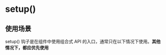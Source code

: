 
# setup()
## 使用场景
setup() 钩子是在组件中使用组合式 API 的入口，通常只在以下情况下使用。**其他情况下，都应优先使用 <script setup> 语法。**
- 需要在非单文件组件中使用组合式 API 时。
- 需要在基于选项式 API 的组件中集成基于组合式 API 的代码时。  

## 基本使用
我们可以使用响应式 API 来声明响应式的状态，在 setup() 函数中返回的对象会暴露给模板和组件实例。其它的选项也可以通过组件实例来获取 setup() 暴露的属性。  
在模板中访问从 setup 返回的 ref 时，它会自动浅层解包，你无须再在模板中为它写 .value。当通过 this 访问时也会同样如此解包。  

## 参数
setup 函数的第一个参数是组件的 props。**一个 setup 函数的。props 是响应式的，并且会在传入新的 props 时同步更新。**  
- **如果你解构了 props 对象，解构出的变量将会丢失响应性。推荐通过 props.xxx 的形式来使用其中的 props。**  
- **确实需要解构 props 对象，或者需要将某个 prop 传到一个外部函数中并保持响应性，可以使用 toRefs() 和 toRef() 这两个工具函数**  
- props 的使用方式：  
```
import { toRefs, toRef } from 'vue'
export default {
  setup(props) {
    // 将 `props` 转为一个其中全是 ref 的对象，然后解构
    const { title } = toRefs(props)
    // `title` 是一个追踪着 `props.title` 的 ref
    console.log(title.value)

    // 或者，将 `props` 的单个属性转为一个 ref
    const title = toRef(props, 'title')
  }
}
```
setup 函数的第二个参数是一个 Setup 上下文对象。**上下文对象暴露了其他一些在 setup 中可能会用到的值：attrs、slots、emit、expose。**  
- **该上下文对象是非响应式的，可以安全地解构.** 
- **attrs 和 slots 都是有状态的对象，它们总是会随着组件自身的更新而更新。这意味着你应当避免解构它们，并始终通过 attrs.x 或 slots.x 的形式使用其中的属性。**  
- 和 props 不同，**attrs 和 slots 的属性都不是响应式的。**想要基于 attrs 或 slots 的改变来执行副作用，应该在 **onBeforeUpdate** 生命周期钩子中编写相关逻辑。
- context 的使用方式：  
```
// 1.解构
export default {
  setup(props, { attrs, slots, emit, expose }) {
    ...
  }
}
// 2.不解构
export default {
  setup(props, context) {
    // 透传 Attributes（非响应式的对象，等价于 $attrs）
    console.log(context.attrs)

    // 插槽（非响应式的对象，等价于 $slots）
    console.log(context.slots)

    // 触发事件（函数，等价于 $emit）
    console.log(context.emit)

    // 暴露公共属性（函数）
    console.log(context.expose)
  }
}
```
- expose 函数用于显式地限制该组件暴露出的属性：  
```
// 当父组件通过模板引用访问该组件的实例时，将仅能访问 expose 函数暴露出的内容
export default {
  setup(props, { expose }) {
    // 让组件实例处于 “关闭状态”，即不向父组件暴露任何东西
    expose()

    const publicCount = ref(0)
    const privateCount = ref(0)
    // 有选择地暴露局部状态
    expose({ count: publicCount })
  }
}
```
## 与渲染函数一起使用
**setup 也可以返回一个渲染函数**，该函数可以直接使用在同一作用域下声明的响应式状态：
```
import { h, ref } from 'vue'

export default {
  setup() {
    const count = ref(0)
    return () => h('div', count.value)
  }
}
```
**返回一个渲染函数将会阻止我们返回其他东西。**对于组件内部来说，这样没有问题，但如果我们想通过模板引用将这个组件的方法暴露给父组件，那就有问题了。可以通过调用 expose() 解决这个问题： 
```
// 此时父组件可以通过模板引用来访问这个 increment 方法。
import { h, ref } from 'vue'

export default {
  setup(props, { expose }) {
    const count = ref(0)
    const increment = () => ++count.value

    expose({
      increment
    })

    return () => h('div', count.value)
  }
}
```

# 响应式-核心 API
## ref()
作用：**接受一个内部值，返回一个响应式的、可更改的、只带 .value 属性的 ref 对象**。  
说明：  
- ref 对象是可更改的，即可以为 .value 赋予新的值。它也是响应式的，即所有对 .value 的操作都将被追踪，并且写操作会触发与之相关的副作用。
- **如果将一个对象赋值给 ref，那么这个对象将通过 reactive() 转为具有深层次响应式的对象。这也意味着如果对象中包含了嵌套的 ref，它们将被深层地解包。**若要避免这种深层次的转换，请使用 shallowRef() 来替代。
- **ref 在模板中的解包：仅当 ref 是模板渲染上下文的顶层属性时才适用自动“解包”。**
- **ref 在响应式对象中的解包：当一个 ref 被嵌套在一个响应式对象中，作为属性被访问或更改时，它会自动解包。**将一个新的 ref 赋值给一个关联了已有 ref 的属性，那么它会替换掉旧的 ref。**当 ref 被嵌套在一个深层响应式对象内时，才会发生 ref 解包，当其作为浅层响应式对象（shallowReactive 等）的属性被访问时不会解包。**
- 数组和集合类型的 ref 解包：当 ref 作为响应式数组或像 Map 这种原生集合类型的元素被访问时，不会进行解包。
使用：  
```
// 1.一个包含对象类型值的 ref 可以响应式地替换整个对象
const objectRef = ref({ count: 0 })

// 这是响应式的替换
objectRef.value = { count: 1 }
  
// 2.ref 被传递给函数或是从一般对象上被解构时，不会丢失响应性
const obj = {
  foo: ref(1),
  bar: ref(2)
}

// 该函数接收一个 ref，需要通过 .value 取值，但它会保持响应性
callSomeFunction(obj.foo)

// 仍然是响应式的
const { foo, bar } = obj

// 3.ref 在响应式对象中的解包
const count = ref(0)
const state = reactive({
  count
})

console.log(state.count) // 0
state.count = 1
console.log(count.value) // 1

const otherCount = ref(2)
state.count = otherCount
console.log(state.count) // 2
// 原始 ref 现在已经和 state.count 失去联系
console.log(count.value) // 1

// 4.数组和集合类型的 ref 解包
const books = reactive([ref('Vue 3 Guide')])
// 这里需要 .value
console.log(books[0].value)

const map = reactive(new Map([['count', ref(0)]]))
// 这里需要 .value
console.log(map.get('count').value)
```

# 响应式-工具 API

# 响应式-进阶 API
  
# 生命周期钩子

# 依赖注入
  



